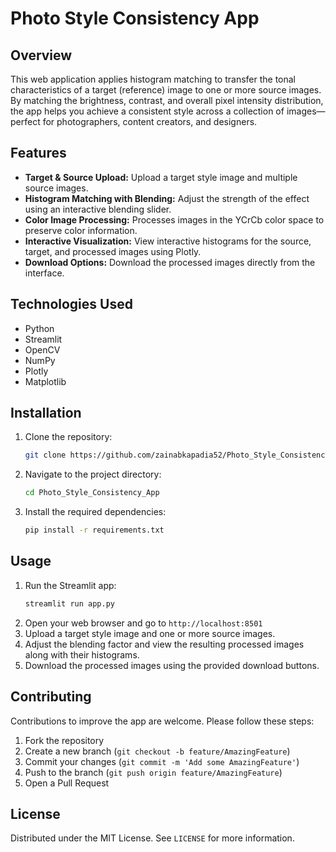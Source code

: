 # Photo Style Consistency App

## Overview
This web application applies histogram matching to transfer the tonal characteristics of a target (reference) image to one or more source images. By matching the brightness, contrast, and overall pixel intensity distribution, the app helps you achieve a consistent style across a collection of images—perfect for photographers, content creators, and designers.

## Features
- **Target & Source Upload:** Upload a target style image and multiple source images.
- **Histogram Matching with Blending:** Adjust the strength of the effect using an interactive blending slider.
- **Color Image Processing:** Processes images in the YCrCb color space to preserve color information.
- **Interactive Visualization:** View interactive histograms for the source, target, and processed images using Plotly.
- **Download Options:** Download the processed images directly from the interface.

## Technologies Used
- Python
- Streamlit
- OpenCV
- NumPy
- Plotly
- Matplotlib

## Installation
1. Clone the repository:
   ```bash
   git clone https://github.com/zainabkapadia52/Photo_Style_Consistency_App.git
2. Navigate to the project directory:
   ```bash
   cd Photo_Style_Consistency_App
3. Install the required dependencies:
   ```bash
   pip install -r requirements.txt

## Usage
1. Run the Streamlit app:
   ```bash
   streamlit run app.py
2. Open your web browser and go to `http://localhost:8501`
3. Upload a target style image and one or more source images.
4. Adjust the blending factor and view the resulting processed images along with their histograms.
5. Download the processed images using the provided download buttons.

## Contributing
Contributions to improve the app are welcome. Please follow these steps:
1. Fork the repository
2. Create a new branch (`git checkout -b feature/AmazingFeature`)
3. Commit your changes (`git commit -m 'Add some AmazingFeature'`)
4. Push to the branch (`git push origin feature/AmazingFeature`)
5. Open a Pull Request

## License
Distributed under the MIT License. See `LICENSE` for more information.

